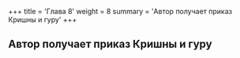 +++
title = 'Глава 8'
weight = 8
summary = 'Автор получает приказ Кришны и гуру'
+++
## Автор получает приказ Кришны и гуру